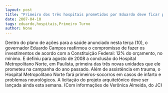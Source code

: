 ```yaml
---
layout: post
title: "Primeiro dos três hospitais prometidos por Eduardo deve ficar pronto em agosto de 2008"
date: 2007-04-10
tags: eduardo,hospitais,Primeiro Turno
author: None
---
```

Dentro do plano de&nbsp;ações para a saúde&nbsp;anunciado nesta terça (10), o governador Eduardo Campos reafirmou o compromisso de fazer os investimentos de acordo com a Constituição Federal: 12%&nbsp;do orçamento, no mínimo.
E&nbsp;definiu para agosto de 2008 a conclusão do Hospital Metropolitano Norte, em Paulista,&nbsp;primeira das&nbsp;três novas unidades que ele prometeu na campanha do ano passado.
Além de assistência em trauma, o Hospital Metropolitano Norte fará primeiros-socorros em casos de infarto e problemas neurológicos. 
A licitação do projeto arquitetônico deve ser lançada ainda esta semana.
(Com informações de Verônica Almeida, do JC) 